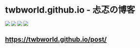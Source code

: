 
twbworld.github.io - 忐忑の博客
=================

[![](https://img.shields.io/github/release/twbworld/twbworld.GitHub.io)](https://github.com/twbworld/twbworld.GitHub.io)
[![](https://img.shields.io/badge/blog-twbworld-blue)](https://twbworld.github.io)
![](https://img.shields.io/badge/language-Js/Html-orange)
[![](https://img.shields.io/badge/theme-hugo_academic-00d1b2)](https://github.com/gcushen/hugo-academic)


## <https://twbworld.github.io/post/>